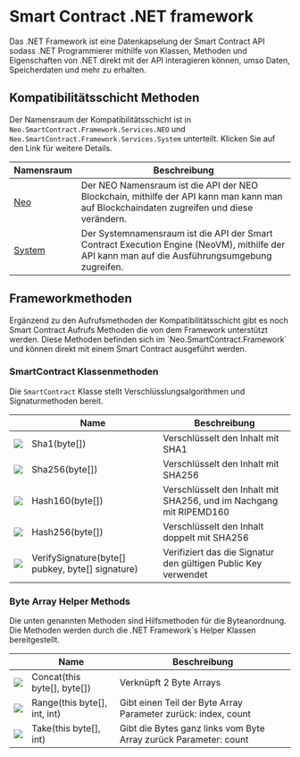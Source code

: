 # Smart Contract .NET framework

Das .NET Framework ist eine Datenkapselung der Smart Contract API sodass .NET Programmierer mithilfe von Klassen, Methoden und Eigenschaften von .NET direkt mit der API interagieren können, umso Daten, Speicherdaten und mehr zu erhalten.

## Kompatibilitätsschicht Methoden

Der Namensraum der Kompatibilitätsschicht ist in `Neo.SmartContract.Framework.Services.NEO` und `Neo.SmartContract.Framework.Services.System` unterteilt. Klicken Sie auf den Link für weitere Details.

| Namensraum                 | Beschreibung                             |
| -------------------------- | ---------------------------------------- |
| [Neo](dotnet/neo.md)       | Der NEO Namensraum ist die API der NEO Blockchain, mithilfe der API kann man kann man auf Blockchaindaten zugreifen und diese verändern. |
| [System](dotnet/system.md) | Der Systemnamensraum ist die API der Smart Contract Execution Engine (NeoVM), mithilfe der API kann man auf die Ausführungsumgebung zugreifen. |


## Frameworkmethoden

Ergänzend zu den Aufrufsmethoden der Kompatibilitätsschicht gibt es noch Smart Contract Aufrufs Methoden die von dem Framework unterstützt werden. Diese Methoden befinden sich im `Neo.SmartContract.Framework´ und können direkt mit einem Smart Contract ausgeführt werden.

### SmartContract Klassenmethoden

Die `SmartContract` Klasse stellt Verschlüsslungsalgorithmen und Signaturmethoden bereit.

|                                          | Name                                     | Beschreibung                             |
| ---------------------------------------- | ---------------------------------------- | ---------------------------------------- |
| ![](https://i-msdn.sec.s-msft.com/dynimg/IC91302.jpeg) | Sha1(byte[])                             | Verschlüsselt den Inhalt mit SHA1 |
| ![](https://i-msdn.sec.s-msft.com/dynimg/IC91302.jpeg) | Sha256(byte[])                           | Verschlüsselt den Inhalt mit SHA256 |
| ![](https://i-msdn.sec.s-msft.com/dynimg/IC91302.jpeg) | Hash160(byte[])                          | Verschlüsselt den Inhalt mit SHA256, und im Nachgang mit RIPEMD160 |
| ![](https://i-msdn.sec.s-msft.com/dynimg/IC91302.jpeg) | Hash256(byte[])                          | Verschlüsselt den Inhalt doppelt mit SHA256 |
| ![](https://i-msdn.sec.s-msft.com/dynimg/IC91302.jpeg) | VerifySignature(byte[] pubkey, byte[] signature) | Verifiziert das die Signatur den gültigen Public Key verwendet|

### Byte Array Helper Methods

Die unten genannten Methoden sind Hilfsmethoden für die Byteanordnung. Die Methoden werden durch die .NET Framework´s Helper Klassen bereitgestellt.

|                                          | Name                         | Beschreibung                             |
| ---------------------------------------- | ---------------------------- | ---------------------------------------- |
| ![](https://i-msdn.sec.s-msft.com/dynimg/IC91302.jpeg) | Concat(this byte[], byte[])  | Verknüpft 2 Byte Arrays                |
| ![](https://i-msdn.sec.s-msft.com/dynimg/IC91302.jpeg) | Range(this byte[], int, int) | Gibt einen Teil der Byte Array Parameter zurück: index, count |
| ![](https://i-msdn.sec.s-msft.com/dynimg/IC91302.jpeg) | Take(this byte[], int)       | Gibt die Bytes ganz links vom Byte Array zurück Parameter: count |
